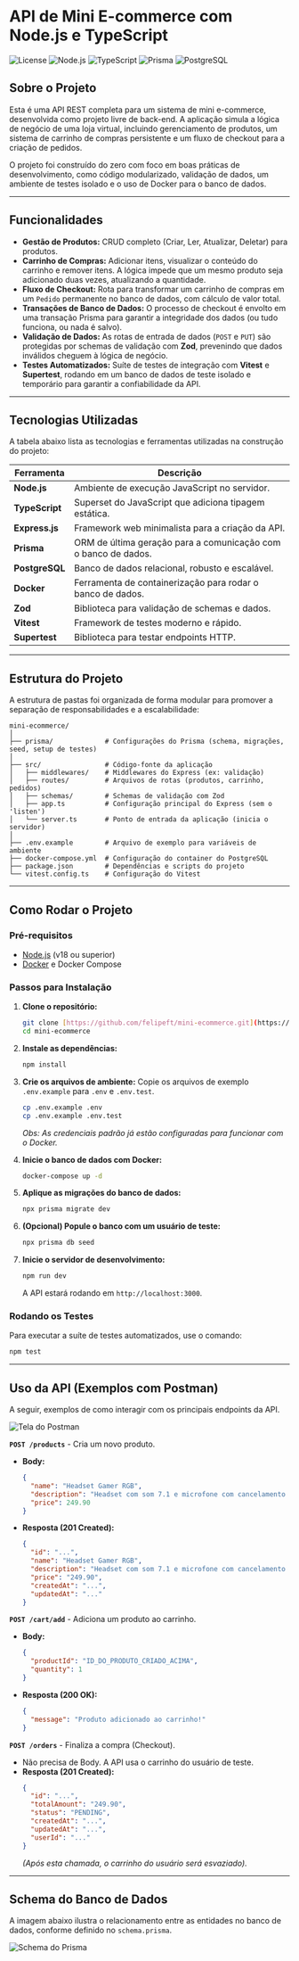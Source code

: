 # API de Mini E-commerce com Node.js e TypeScript

![License](https://img.shields.io/badge/license-MIT-blue.svg)
![Node.js](https://img.shields.io/badge/Node.js-18.x-green.svg)
![TypeScript](https://img.shields.io/badge/TypeScript-5.x-blue.svg)
![Prisma](https://img.shields.io/badge/Prisma-5.x-lightgrey.svg)
![PostgreSQL](https://img.shields.io/badge/PostgreSQL-13-blue.svg)

## Sobre o Projeto

Esta é uma API REST completa para um sistema de mini e-commerce, desenvolvida como projeto livre de back-end. A aplicação simula a lógica de negócio de uma loja virtual, incluindo gerenciamento de produtos, um sistema de carrinho de compras persistente e um fluxo de checkout para a criação de pedidos.

O projeto foi construído do zero com foco em boas práticas de desenvolvimento, como código modularizado, validação de dados, um ambiente de testes isolado e o uso de Docker para o banco de dados.

---

## Funcionalidades

-   **Gestão de Produtos:** CRUD completo (Criar, Ler, Atualizar, Deletar) para produtos.
-   **Carrinho de Compras:** Adicionar itens, visualizar o conteúdo do carrinho e remover itens. A lógica impede que um mesmo produto seja adicionado duas vezes, atualizando a quantidade.
-   **Fluxo de Checkout:** Rota para transformar um carrinho de compras em um `Pedido` permanente no banco de dados, com cálculo de valor total.
-   **Transações de Banco de Dados:** O processo de checkout é envolto em uma transação Prisma para garantir a integridade dos dados (ou tudo funciona, ou nada é salvo).
-   **Validação de Dados:** As rotas de entrada de dados (`POST` e `PUT`) são protegidas por schemas de validação com **Zod**, prevenindo que dados inválidos cheguem à lógica de negócio.
-   **Testes Automatizados:** Suíte de testes de integração com **Vitest** e **Supertest**, rodando em um banco de dados de teste isolado e temporário para garantir a confiabilidade da API.

---

## Tecnologias Utilizadas

A tabela abaixo lista as tecnologias e ferramentas utilizadas na construção do projeto:

| Ferramenta          | Descrição                                                              |
| ------------------- | ---------------------------------------------------------------------- |
| **Node.js** | Ambiente de execução JavaScript no servidor.                           |
| **TypeScript** | Superset do JavaScript que adiciona tipagem estática.                  |
| **Express.js** | Framework web minimalista para a criação da API.                       |
| **Prisma** | ORM de última geração para a comunicação com o banco de dados.         |
| **PostgreSQL** | Banco de dados relacional, robusto e escalável.                        |
| **Docker** | Ferramenta de containerização para rodar o banco de dados.             |
| **Zod** | Biblioteca para validação de schemas e dados.                          |
| **Vitest** | Framework de testes moderno e rápido.                                  |
| **Supertest** | Biblioteca para testar endpoints HTTP.                                 |

---

## Estrutura do Projeto

A estrutura de pastas foi organizada de forma modular para promover a separação de responsabilidades e a escalabilidade:

```
mini-ecommerce/
│
├── prisma/             # Configurações do Prisma (schema, migrações, seed, setup de testes)
│
├── src/                # Código-fonte da aplicação
│   ├── middlewares/    # Middlewares do Express (ex: validação)
│   ├── routes/         # Arquivos de rotas (produtos, carrinho, pedidos)
│   ├── schemas/        # Schemas de validação com Zod
│   ├── app.ts          # Configuração principal do Express (sem o 'listen')
│   └── server.ts       # Ponto de entrada da aplicação (inicia o servidor)
│
├── .env.example        # Arquivo de exemplo para variáveis de ambiente
├── docker-compose.yml  # Configuração do container do PostgreSQL
├── package.json        # Dependências e scripts do projeto
└── vitest.config.ts    # Configuração do Vitest
```

---

## Como Rodar o Projeto

### Pré-requisitos

-   [Node.js](https://nodejs.org/en/) (v18 ou superior)
-   [Docker](https://www.docker.com/products/docker-desktop) e Docker Compose

### Passos para Instalação

1.  **Clone o repositório:**
    ```bash
    git clone [https://github.com/felipeft/mini-ecommerce.git](https://github.com/felipeft/mini-ecommerce.git)
    cd mini-ecommerce
    ```

2.  **Instale as dependências:**
    ```bash
    npm install
    ```

3.  **Crie os arquivos de ambiente:**
    Copie os arquivos de exemplo `.env.example` para `.env` e `.env.test`.
    ```bash
    cp .env.example .env
    cp .env.example .env.test
    ```
    *Obs: As credenciais padrão já estão configuradas para funcionar com o Docker.*

4.  **Inicie o banco de dados com Docker:**
    ```bash
    docker-compose up -d
    ```

5.  **Aplique as migrações do banco de dados:**
    ```bash
    npx prisma migrate dev
    ```

6.  **(Opcional) Popule o banco com um usuário de teste:**
    ```bash
    npx prisma db seed
    ```

7.  **Inicie o servidor de desenvolvimento:**
    ```bash
    npm run dev
    ```
    A API estará rodando em `http://localhost:3000`.

### Rodando os Testes

Para executar a suíte de testes automatizados, use o comando:
```bash
npm test
```

---

## Uso da API (Exemplos com Postman)

A seguir, exemplos de como interagir com os principais endpoints da API.

![Tela do Postman](screenshot.png)

**`POST /products`** - Cria um novo produto.

-   **Body:**
    ```json
    {
      "name": "Headset Gamer RGB",
      "description": "Headset com som 7.1 e microfone com cancelamento de ruído.",
      "price": 249.90
    }
    ```
-   **Resposta (201 Created):**
    ```json
    {
      "id": "...",
      "name": "Headset Gamer RGB",
      "description": "Headset com som 7.1 e microfone com cancelamento de ruído.",
      "price": "249.90",
      "createdAt": "...",
      "updatedAt": "..."
    }
    ```

**`POST /cart/add`** - Adiciona um produto ao carrinho.

-   **Body:**
    ```json
    {
      "productId": "ID_DO_PRODUTO_CRIADO_ACIMA",
      "quantity": 1
    }
    ```
-   **Resposta (200 OK):**
    ```json
    {
      "message": "Produto adicionado ao carrinho!"
    }
    ```

**`POST /orders`** - Finaliza a compra (Checkout).

-   Não precisa de Body. A API usa o carrinho do usuário de teste.
-   **Resposta (201 Created):**
    ```json
    {
      "id": "...",
      "totalAmount": "249.90",
      "status": "PENDING",
      "createdAt": "...",
      "updatedAt": "...",
      "userId": "..."
    }
    ```
    *(Após esta chamada, o carrinho do usuário será esvaziado).*

---

## Schema do Banco de Dados

A imagem abaixo ilustra o relacionamento entre as entidades no banco de dados, conforme definido no `schema.prisma`.

![Schema do Prisma](prismaliser.png)

